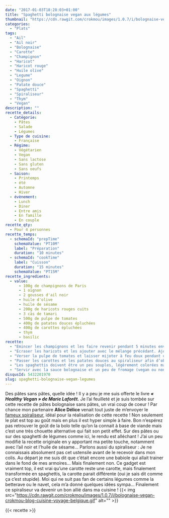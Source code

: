 ```yaml
---
date: "2017-01-03T18:28:03+01:00"
title: "Spaghetti bolognaise vegan aux légumes"
thumbnail: "https://cdn.rawgit.com/crokmou/images/1.0.7/i/bolognaise-vegan-crokmou-blog-cuisine-voyage-belgique-3.jpg"
categories:
  - "Plats"
tags:
  - "Ail"
  - "Ail noir"
  - "Bolognaise"
  - "Carotte"
  - "Champignon"
  - "Haricot"
  - "Haricot rouge"
  - "Huile olive"
  - "Legume"
  - "Oignon"
  - "Patate douce"
  - "Spaghetti"
  - "Spiraliseur"
  - "Thym"
  - "Vegan"
description: ""
recette_details:
  - Catégorie:
    - Pâtes
    - Salade
    - Légumes
  - Type de cuisine:
    - Française  
  - Régime:
    - Végétarien
    - Vegan
    - Sans lactose
    - Sans gluten
    - Sans oeufs
  - Saison:
    - Printemps
    - été
    - Automne
    - Hiver
  - évènement:
    - Lunch
    - Diner
    - Entre amis
    - En famille
    - En couple
recette_qty:
  - Pour 4 personnes
recette_temps:
  - schemaId: "prepTime"
    schemaValue: "PT10M"
    label: "Préparation"
    duration: "10 minutes"
  - schemaId: "cookTime"
    label: "Cuisson"
    duration: "15 minutes"
    schemaValue: "PT15M"
recette_ingredients:
  - value:
      - 100g de champignons de Paris
      - 1 oignon
      - 2 gousses d'ail noir
      - huile d'olive
      - huile de sésame
      - 200g de haricots rouges cuits
      - 3 càs de tamari
      - 500g de pulpe de tomates
      - 400g de patates douces épluchées
      - 400g de carottes épluchées
      - thym
      - basilic
recette:
  - "Emincer les champignons et les faire revenir pendant 5 minutes environ dans un peu d’huile d’olive avec l’oignon, l’ail, le basilic et le thym."
  - "Ecraser les haricots et les ajouter avec le mélange précédant. Ajouter le tamari et cuire quelques minutes."
  - "Verser la pulpe de tomates et laisser mijoter à feu doux pendant une dizaine de minutes"
  - "Passer les carottes et les patates douces au spiraliseur afin d’obtenir de fins spaghettis. Les faire sauter à feu vif dans un peu d’huile d’olive et de sésame."
  - "Les spaghettis doivent être un peu souples, légèrement colorées mais encore fermes"
  - "Servir avec la sauce bolognaise et un peu de fromage (vegan ou non)   Et vous, tentés par ce type de cuisine ? Après quelques essais j’ai vraiment adopté ce spiraliseur, c’est vraiment le top pour changer un peu de la routine et manger un peu plus de légumes ! Sympa à tester avec des fruits également : une petite pomme avec un peu de sucre, c’est simple et bon !"
disqusId: 5432201970
slug: spaghetti-bolognaise-vegan-legumes
---
```


Des pâtes sans pâtes, quelle idée ! Il y a peu je me suis offerte le livre
**_« Healthy Vegan » de Marie Laforêt._** Je l’ai feuilleté et je suis tombée
sur cette recette de pâtes bolognaise sans pâtes, un vrai coup de coeur ! Par
chance mon partenaire **Alice Délice** venait tout juste de m’envoyer le
[fameux spiraliseur](https://www.alicedelice.com/mandoline-de-cuisine/spiraliseur-3-lames-1017011.html),
idéal pour la réalisation de cette recette ! Non seulement le plat est top au
goût mais en plus il est hyper simple à faire. Bon n’espérez pas retrouver le
goût de la bolo telle qu’on la connait à base de viande mais c’est une très
chouette alternative qui fait son petit effet. Sur des pâtes ou sur des
spaghetti de légumes comme ici, le rendu est alléchant ! J’ai un peu modifié la
recette originale en y apportant ma petite touche, notamment avec l’ail noir et
l’huile de sésame… Parlons aussi du spiraliseur : Je ne connaissais absolument
pas cet ustensile avant de le recevoir dans mon colis. Au départ je me suis dit
que c’était encore une babiole qui allait trainer dans le fond de mes armoires…
Mais finalement non. Ce gadget est vraiment top, il est vrai qu’une carotte
reste une carotte, mais finalement transformée en spaghettis, la carotte parait
différente (oui je sais dit comme ça c’est stupide). Moi qui ne suit pas fan de
certains légumes comme la betterave ou le navet, cela m’a donné quelques idées
sympa… Finalement ce spiraliseur va devenir un bon allié dans ma cuisine !   {{<
img
src="https://cdn.rawgit.com/crokmou/images/1.0.7/i/bolognaise-vegan-crokmou-blog-cuisine-voyage-belgique.gif"
alt="" >}}

{{< recette >}}
